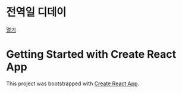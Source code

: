 # 전역일 디데이

[열기](https://discharge.kinetic.moe/)




# Getting Started with Create React App

This project was bootstrapped with [Create React App](https://github.com/facebook/create-react-app).
